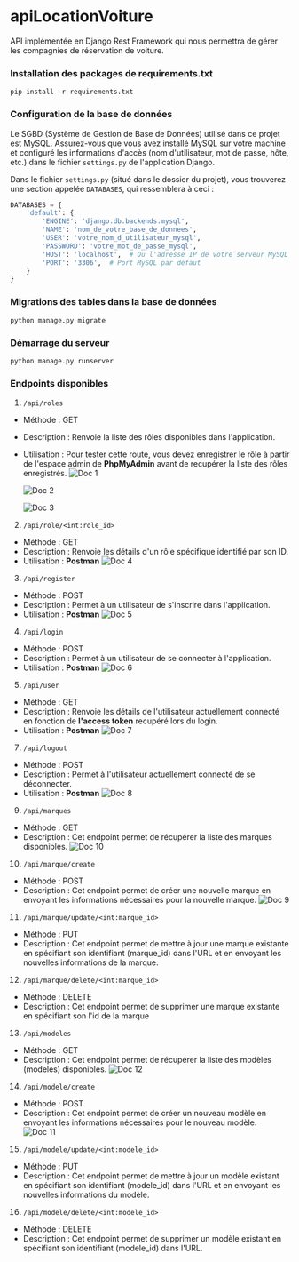 # apiLocationVoiture
API implémentée en Django Rest Framework qui nous permettra de gérer les compagnies de réservation de voiture.

### Installation des packages de requirements.txt

```shell
pip install -r requirements.txt
```

### Configuration de la base de données
Le SGBD (Système de Gestion de Base de Données) utilisé dans ce projet est MySQL. Assurez-vous que vous avez installé MySQL sur votre machine et configuré les informations d'accès (nom d'utilisateur, mot de passe, hôte, etc.) dans le fichier `settings.py` de l'application Django.

Dans le fichier `settings.py` (situé dans le dossier du projet), vous trouverez une section appelée `DATABASES`, qui ressemblera à ceci :

```python
DATABASES = {
    'default': {
        'ENGINE': 'django.db.backends.mysql',
        'NAME': 'nom_de_votre_base_de_donnees',
        'USER': 'votre_nom_d_utilisateur_mysql',
        'PASSWORD': 'votre_mot_de_passe_mysql',
        'HOST': 'localhost',  # Ou l'adresse IP de votre serveur MySQL
        'PORT': '3306',  # Port MySQL par défaut
    }
}
```

### Migrations des tables dans la base de données
```shell
python manage.py migrate
```

### Démarrage du serveur
```shell
python manage.py runserver
```

### Endpoints disponibles

1. `/api/roles`
- Méthode : GET
- Description : Renvoie la liste des rôles disponibles dans l'application.
- Utilisation : Pour tester cette route, vous devez enregistrer le rôle à partir de l'espace admin de **PhpMyAdmin** avant de recupérer la liste des rôles enregistrés.
  ![Doc 1](https://github.com/Plateforme-de-location-de-voitures/apiLocationVoiture/assets/101883211/1387b872-6b37-4f6d-b5f6-00fd640e4d25)
  
  ![Doc 2](https://github.com/Plateforme-de-location-de-voitures/apiLocationVoiture/assets/101883211/d38b2668-a457-418f-9ad9-cde216884f84)

  ![Doc 3](https://github.com/Plateforme-de-location-de-voitures/apiLocationVoiture/assets/101883211/4fcab34d-2114-4402-89f2-2887e0550615)

2. `/api/role/<int:role_id>`
- Méthode : GET
- Description : Renvoie les détails d'un rôle spécifique identifié par son ID.
- Utilisation : **Postman**
  ![Doc 4](https://github.com/Plateforme-de-location-de-voitures/apiLocationVoiture/assets/101883211/c5a1bb2f-1756-4fb0-9776-fccf15bd3f6b)

3. `/api/register`
- Méthode : POST
- Description : Permet à un utilisateur de s'inscrire dans l'application.
- Utilisation : **Postman**
  ![Doc 5](https://github.com/Plateforme-de-location-de-voitures/apiLocationVoiture/assets/101883211/c7f14d33-2624-4b73-a22e-c2b91a420169)

4. `/api/login`
- Méthode : POST
- Description : Permet à un utilisateur de se connecter à l'application.
- Utilisation : **Postman**
  ![Doc 6](https://github.com/Plateforme-de-location-de-voitures/apiLocationVoiture/assets/101883211/8e09a78b-7607-46d2-b327-4d1ad93ad532)

5. `/api/user`
- Méthode : GET
- Description : Renvoie les détails de l'utilisateur actuellement connecté en fonction de **l'access token** recupéré lors du login.
- Utilisation : **Postman**
  ![Doc 7](https://github.com/Plateforme-de-location-de-voitures/apiLocationVoiture/assets/101883211/eb722080-426e-4632-8f10-a51ed85b3241)

7. `/api/logout`
- Méthode : POST
- Description : Permet à l'utilisateur actuellement connecté de se déconnecter.
- Utilisation : **Postman**
  ![Doc 8](https://github.com/Plateforme-de-location-de-voitures/apiLocationVoiture/assets/101883211/453522a4-64a5-46e7-9170-5480dce997b7)

9. `/api/marques`
- Méthode : GET
- Description : Cet endpoint permet de récupérer la liste des marques disponibles.
  ![Doc 10](https://github.com/Plateforme-de-location-de-voitures/apiLocationVoiture/assets/101883211/bd40d1af-3c82-47cc-bee8-07fc1dd829c4)

10. `/api/marque/create`
- Méthode : POST
- Description : Cet endpoint permet de créer une nouvelle marque en envoyant les informations nécessaires pour la nouvelle marque.
  ![Doc 9](https://github.com/Plateforme-de-location-de-voitures/apiLocationVoiture/assets/101883211/25b2363a-d9c3-4cf9-9d5a-994320cd4b6e)

11. `/api/marque/update/<int:marque_id>`
- Méthode : PUT
- Description : Cet endpoint permet de mettre à jour une marque existante en spécifiant son identifiant (marque_id) dans l'URL et en envoyant les nouvelles informations de la marque.

12. `/api/marque/delete/<int:marque_id>`
- Méthode : DELETE
- Description : Cet endpoint permet de supprimer une marque existante en spécifiant son l'id de la marque

13. `/api/modeles`
- Méthode : GET
- Description : Cet endpoint permet de récupérer la liste des modèles (modeles) disponibles.
  ![Doc 12](https://github.com/Plateforme-de-location-de-voitures/apiLocationVoiture/assets/101883211/8d408184-e080-46a7-8665-be3c75018801)

14. `/api/modele/create`
- Méthode : POST
- Description : Cet endpoint permet de créer un nouveau modèle en envoyant les informations nécessaires pour le nouveau modèle.
  ![Doc 11](https://github.com/Plateforme-de-location-de-voitures/apiLocationVoiture/assets/101883211/c728b807-f3b5-46a8-93d5-9aedb4fe64aa)

15. `/api/modele/update/<int:modele_id>`
- Méthode : PUT
- Description : Cet endpoint permet de mettre à jour un modèle existant en spécifiant son identifiant (modele_id) dans l'URL et en envoyant les nouvelles informations du modèle.

16. `/api/modele/delete/<int:modele_id>`
- Méthode : DELETE
- Description : Cet endpoint permet de supprimer un modèle existant en spécifiant son identifiant (modele_id) dans l'URL.
